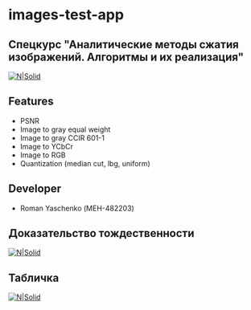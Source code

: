 # images-test-app
## Спецкурс "Аналитические методы сжатия изображений. Алгоритмы и их реализация"

[![N|Solid](https://rq-dev.github.io/images-test-app/icons/icons8-image.ico)](https://github.com/rq-dev)

## Features

- PSNR
- Image to gray equal weight
- Image to gray CCIR 601-1
- Image to YCbCr
- Image to RGB
- Quantization (median cut, lbg, uniform)

## Developer

- Roman Yaschenko (МЕН-482203)

## Доказательство тождественности
[![N|Solid](https://rq-dev.github.io/images-test-app/matr.jpg)](https://rq-dev.github.io/images-test-app/matr.jpg)

## Табличка
[![N|Solid](https://rq-dev.github.io/images-test-app/table.png)](https://rq-dev.github.io/images-test-app/table.png)
